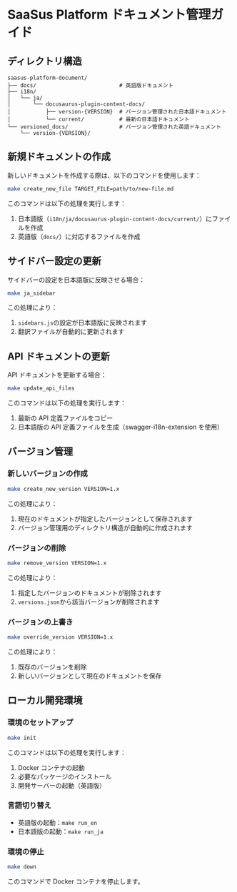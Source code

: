 # SaaSus Platform ドキュメント管理ガイド

## ディレクトリ構造

```
saasus-platform-document/
├── docs/                          # 英語版ドキュメント
├── i18n/
│   └── ja/
│       └── docusaurus-plugin-content-docs/
│           ├── version-{VERSION}  # バージョン管理された日本語ドキュメント
│           └── current/           # 最新の日本語ドキュメント
└── versioned_docs/                # バージョン管理された英語ドキュメント
    └── version-{VERSION}/
```

## 新規ドキュメントの作成

新しいドキュメントを作成する際は、以下のコマンドを使用します：

```bash
make create_new_file TARGET_FILE=path/to/new-file.md
```

このコマンドは以下の処理を実行します：

1. 日本語版（`i18n/ja/docusaurus-plugin-content-docs/current/`）にファイルを作成
2. 英語版（`docs/`）に対応するファイルを作成

## サイドバー設定の更新

サイドバーの設定を日本語版に反映させる場合：

```bash
make ja_sidebar
```

この処理により：

1. `sidebars.js`の設定が日本語版に反映されます
2. 翻訳ファイルが自動的に更新されます

## API ドキュメントの更新

API ドキュメントを更新する場合：

```bash
make update_api_files
```

このコマンドは以下の処理を実行します：

1. 最新の API 定義ファイルをコピー
2. 日本語版の API 定義ファイルを生成（swagger-i18n-extension を使用）

## バージョン管理

### 新しいバージョンの作成

```bash
make create_new_version VERSION=1.x
```

この処理により：

1. 現在のドキュメントが指定したバージョンとして保存されます
2. バージョン管理用のディレクトリ構造が自動的に作成されます

### バージョンの削除

```bash
make remove_version VERSION=1.x
```

この処理により：

1. 指定したバージョンのドキュメントが削除されます
2. `versions.json`から該当バージョンが削除されます

### バージョンの上書き

```bash
make override_version VERSION=1.x
```

この処理により：

1. 既存のバージョンを削除
2. 新しいバージョンとして現在のドキュメントを保存

## ローカル開発環境

### 環境のセットアップ

```bash
make init
```

このコマンドは以下の処理を実行します：

1. Docker コンテナの起動
2. 必要なパッケージのインストール
3. 開発サーバーの起動（英語版）

### 言語切り替え

- 英語版の起動：`make run_en`
- 日本語版の起動：`make run_ja`

### 環境の停止

```bash
make down
```

このコマンドで Docker コンテナを停止します。
